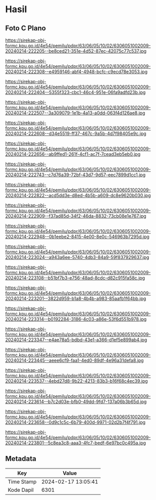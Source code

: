 # Hasil

## Foto C Plano

https://sirekap-obj-formc.kpu.go.id/4e54/pemilu/pdpr/63/06/05/10/02/6306051002009-20240214-222205--be8ced21-351e-4d52-87ec-42075c77c537.jpg

https://sirekap-obj-formc.kpu.go.id/4e54/pemilu/pdpr/63/06/05/10/02/6306051002009-20240214-222308--e4959146-abf4-4948-bcfc-c9ecd78e3053.jpg

https://sirekap-obj-formc.kpu.go.id/4e54/pemilu/pdpr/63/06/05/10/02/6306051002009-20240214-222404--5355f323-cbc1-46c4-951e-06fa9adfd23b.jpg

https://sirekap-obj-formc.kpu.go.id/4e54/pemilu/pdpr/63/06/05/10/02/6306051002009-20240214-222507--3a309079-1e1b-4a13-a0dd-063f4d126ae8.jpg

https://sirekap-obj-formc.kpu.go.id/4e54/pemilu/pdpr/63/06/05/10/02/6306051002009-20240214-222608--d34e5519-ff37-467c-9a5b-4d7f98405e9c.jpg

https://sirekap-obj-formc.kpu.go.id/4e54/pemilu/pdpr/63/06/05/10/02/6306051002009-20240214-222656--ab9ffed1-261f-4cf1-ac7f-7cead3eb5eb0.jpg

https://sirekap-obj-formc.kpu.go.id/4e54/pemilu/pdpr/63/06/05/10/02/6306051002009-20240214-222743--c7d76a39-72bf-43d7-9d57-eec7899d1cc1.jpg

https://sirekap-obj-formc.kpu.go.id/4e54/pemilu/pdpr/63/06/05/10/02/6306051002009-20240214-222822--acd5dd3e-d8ed-4b5b-a609-dc8e9620b030.jpg

https://sirekap-obj-formc.kpu.go.id/4e54/pemilu/pdpr/63/06/05/10/02/6306051002009-20240214-222909--f37ad85d-34f2-46da-8832-73cb08e1e767.jpg

https://sirekap-obj-formc.kpu.go.id/4e54/pemilu/pdpr/63/06/05/10/02/6306051002009-20240214-222948--0b1eebe2-8415-4e00-8e0c-546963b7295d.jpg

https://sirekap-obj-formc.kpu.go.id/4e54/pemilu/pdpr/63/06/05/10/02/6306051002009-20240214-223024--a943a6ee-5740-4db3-84a9-59f837929637.jpg

https://sirekap-obj-formc.kpu.go.id/4e54/pemilu/pdpr/63/06/05/10/02/6306051002009-20240214-223108--b51bf7b3-e756-48ad-8cdc-d82c915fa58c.jpg

https://sirekap-obj-formc.kpu.go.id/4e54/pemilu/pdpr/63/06/05/10/02/6306051002009-20240214-223201--3822d959-b1a8-4b4b-a983-85aafb1f64bb.jpg

https://sirekap-obj-formc.kpu.go.id/4e54/pemilu/pdpr/63/06/05/10/02/6306051002009-20240214-223314--b0192284-3186-4c03-a86e-53f6d551b978.jpg

https://sirekap-obj-formc.kpu.go.id/4e54/pemilu/pdpr/63/06/05/10/02/6306051002009-20240214-223347--e4ae78a5-bdbd-43e1-a366-d1ef5e899ab4.jpg

https://sirekap-obj-formc.kpu.go.id/4e54/pemilu/pdpr/63/06/05/10/02/6306051002009-20240214-223445--aeee6cf9-faa1-4ed0-89df-4e96a31defa8.jpg

https://sirekap-obj-formc.kpu.go.id/4e54/pemilu/pdpr/63/06/05/10/02/6306051002009-20240214-223537--4ebd27d8-9b22-4213-83b3-b16f68c4ec39.jpg

https://sirekap-obj-formc.kpu.go.id/4e54/pemilu/pdpr/63/06/05/10/02/6306051002009-20240214-223614--b7c2d03e-bfb0-49dd-9fd7-137a06b3b65d.jpg

https://sirekap-obj-formc.kpu.go.id/4e54/pemilu/pdpr/63/06/05/10/02/6306051002009-20240214-223658--0d9c1c5c-6b79-400d-9971-02d2b7f4f791.jpg

https://sirekap-obj-formc.kpu.go.id/4e54/pemilu/pdpr/63/06/05/10/02/6306051002009-20240214-223801--5c8ea3c8-aaa3-4fc7-bedf-6e97bc0c495a.jpg


## Metadata

| Key        | Value               |
| ---------- | ------------------- |
| Time Stamp | 2024-02-17 13:05:41 |
| Kode Dapil | 6301                |



